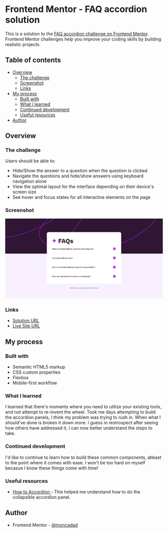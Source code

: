 # Frontend Mentor - FAQ accordion solution

This is a solution to the [FAQ accordion challenge on Frontend Mentor](https://www.frontendmentor.io/challenges/faq-accordion-wyfFdeBwBz). Frontend Mentor challenges help you improve your coding skills by building realistic projects.

## Table of contents

- [Overview](#overview)
  - [The challenge](#the-challenge)
  - [Screenshot](#screenshot)
  - [Links](#links)
- [My process](#my-process)
  - [Built with](#built-with)
  - [What I learned](#what-i-learned)
  - [Continued development](#continued-development)
  - [Useful resources](#useful-resources)
- [Author](#author)

## Overview

### The challenge

Users should be able to:

- Hide/Show the answer to a question when the question is clicked
- Navigate the questions and hide/show answers using keyboard navigation alone
- View the optimal layout for the interface depending on their device's screen size
- See hover and focus states for all interactive elements on the page

### Screenshot

![](./screenshot.jpg)

### Links

- [Solution URL](https://www.frontendmentor.io/solutions/faq-accordion-9tCVLCFQeh)
- [Live Site URL](https://stellar-halva-644a70.netlify.app/)

## My process

### Built with

- Semantic HTML5 markup
- CSS custom properties
- Flexbox
- Mobile-first workflow

### What I learned

I learned that there's moments where you need to utilize your existing tools, and not attempt to re-invent the wheel.
Took me days attempting to build the accordion panels, I think my problem was trying to rush in. When what I should've done is broken it down more. I guess in restrospect after seeing how others have addressed it, I can now better understand the steps to take.

### Continued development

I'd like to continue to learn how to build these common components, atleast to the point where it comes with ease.
I won't be too hard on myself becasue I know these things come with time!

### Useful resources

- [How to Accordion ](https://www.w3schools.com/howto/howto_js_accordion.asp) - This helped me understand how to do the collapsible accordion panel.

## Author

- Frontend Mentor - [@moncadad](https://www.frontendmentor.io/profile/moncadad)
